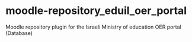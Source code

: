moodle-repository_eduil_oer_portal
==================================

Moodle repository plugin for the Israeli Ministry of education OER portal (Database)
